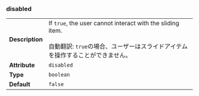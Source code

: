 ### disabled

|                 |                                                                                                                                                      |
| --------------- | ---------------------------------------------------------------------------------------------------------------------------------------------------- |
| **Description** | If `true`, the user cannot interact with the sliding item.<br /><br />自動翻訳: `true`の場合、ユーザーはスライドアイテムを操作することができません。 |
| **Attribute**   | `disabled`                                                                                                                                           |
| **Type**        | `boolean`                                                                                                                                            |
| **Default**     | `false`                                                                                                                                              |

